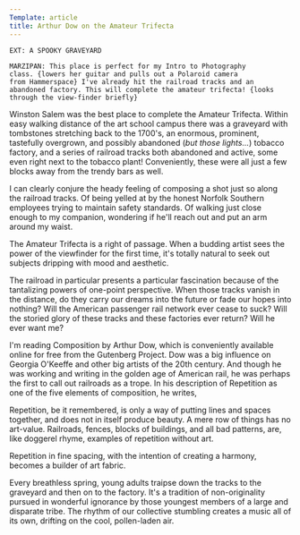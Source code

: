 ```yaml
---
Template: article
title: Arthur Dow on the Amateur Trifecta
---
```

```text
EXT: A SPOOKY GRAVEYARD

MARZIPAN: This place is perfect for my Intro to Photography class. {lowers her guitar and pulls out a Polaroid camera from Hammerspace} I've already hit the railroad tracks and an abandoned factory. This will complete the amateur trifecta! {looks through the view-finder briefly}
```

Winston Salem was the best place to complete the Amateur Trifecta. Within easy walking distance of the art school campus there was a graveyard with tombstones stretching back to the 1700's, an enormous, prominent, tastefully overgrown, and possibly abandoned (_but those lights..._) tobacco factory, and a series of railroad tracks both abandoned and active, some even right next to the tobacco plant! Conveniently, these were all just a few blocks away from the trendy bars as well.

I can clearly conjure the heady feeling of composing a shot just so along the railroad tracks. Of being yelled at by the honest Norfolk Southern employees trying to maintain safety standards. Of walking just close enough to my companion, wondering if he'll reach out and put an arm around my waist.

The Amateur Trifecta is a right of passage. When a budding artist sees the power of the viewfinder for the first time, it's totally natural to seek out subjects dripping with mood and aesthetic.

The railroad in particular presents a particular fascination because of the tantalizing powers of one-point perspective. When those tracks vanish in the distance, do they carry our dreams into the future or fade our hopes into nothing? Will the American passenger rail network ever cease to suck? Will the storied glory of these tracks and these factories ever return? Will he ever want me?

I'm reading Composition by Arthur Dow, which is conveniently available online for free from the Gutenberg Project. Dow was a big influence on Georgia O'Keeffe and other big artists of the 20th century. And though he was working and writing in the golden age of American rail, he was perhaps the first to call out railroads as a trope. In his description of Repetition as one of the five elements of composition, he writes,

Repetition, be it remembered, is only a way of putting lines and spaces together, and does not in itself produce beauty. A mere row of things has no art-value. Railroads, fences, blocks of buildings, and all bad patterns, are, like doggerel rhyme, examples of repetition without art.

Repetition in fine spacing, with the intention of creating a harmony, becomes a builder of art fabric.

Every breathless spring, young adults traipse down the tracks to the graveyard and then on to the factory. It's a tradition of non-originality pursued in wonderful ignorance by those youngest members of a large and disparate tribe. The rhythm of our collective stumbling creates a music all of its own, drifting on the cool, pollen-laden air.
